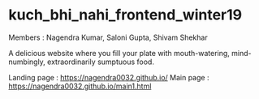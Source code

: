 # kuch_bhi_nahi_frontend_winter19

Members : Nagendra Kumar, Saloni Gupta, Shivam Shekhar

A delicious website where you fill your plate with mouth-watering, mind-numbingly, extraordinarily sumptuous food. 

Landing page : https://nagendra0032.github.io/
Main page : https://nagendra0032.github.io/main1.html
